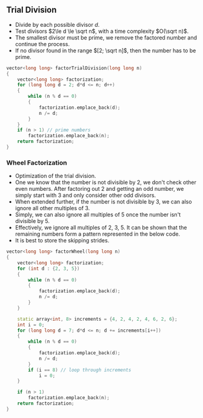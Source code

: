 ## Trial Division
- Divide by each possible divisor $d$.
- Test divisors $2\le d \le \sqrt n$, with a time complexity $O(\sqrt n)$.
- The smallest divisor must be prime, we remove the factored number and continue the process.
- If no divisor found in the range $[2; \sqrt n]$, then the number has to be prime.
```cpp
vector<long long> factorTrialDivision(long long n)
{
	vector<long long> factorization;
	for (long long d = 2; d*d <= n; d++)
	{
		while (n % d == 0)
		{
			factorization.emplace_back(d);
			n /= d;
		}
	}
	if (n > 1) // prime numbers
		factorization.emplace_back(n);
	return factorization;
}
```
### Wheel Factorization
- Optimization of the trial division.
- One we know that the number is not divisible by 2, we don't check other even numbers. After factoring out 2 and getting an odd number, we simply start with 3 and only consider other odd divisors.
- When extended further, if the number is not divisible by 3, we can also ignore all other multiples of 3.
- Simply, we can also ignore all multiples of 5 once the number isn't divisible by 5.
- Effectively, we ignore all multiples of 2, 3, 5. It can be shown that the remaining numbers form a pattern represented in the below code.
- It is best to store the skipping strides.
```cpp
vector<long long> factorWheel(long long n)
{
    vector<long long> factorization;
    for (int d : {2, 3, 5})
    {
        while (n % d == 0)
        {
            factorization.emplace_back(d);
            n /= d;
        }
    }

    static array<int, 8> increments = {4, 2, 4, 2, 4, 6, 2, 6};
    int i = 0;
    for (long long d = 7; d*d <= n; d += increments[i++])
    {
        while (n % d == 0)
        {
            factorization.emplace_back(d);
            n /= d;
        }
        if (i == 8) // loop through increments
            i = 0;
    }

    if (n > 1)
        factorization.emplace_back(n);
    return factorization;
}
```